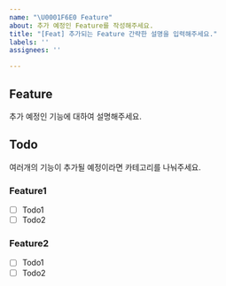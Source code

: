 ```yaml
---
name: "\U0001F6E0️ Feature"
about: 추가 예정인 Feature를 작성해주세요.
title: "[Feat] 추가되는 Feature 간략한 설명을 입력해주세요."
labels: ''
assignees: ''

---
```


## Feature
추가 예정인 기능에 대하여 설명해주세요.

## Todo
여러개의 기능이 추가될 예정이라면 카테고리를 나눠주세요.

### Feature1
- [ ] Todo1
- [ ] Todo2

### Feature2
- [ ] Todo1
- [ ] Todo2
